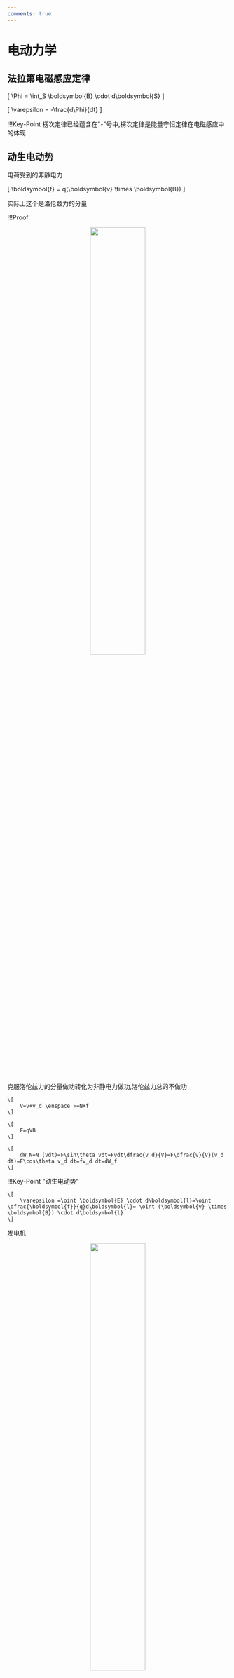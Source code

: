 ```yaml
---
comments: true
---
```


# 电动力学

## 法拉第电磁感应定律

\[
    \Phi = \int_S \boldsymbol{B} \cdot d\boldsymbol{S}
\]

\[
    \varepsilon = -\frac{d\Phi}{dt}
\]

!!!Key-Point
    楞次定律已经蕴含在"-"号中,楞次定律是能量守恒定律在电磁感应中的体现


## 动生电动势

电荷受到的非静电力

\[
    \boldsymbol{f} = q(\boldsymbol{v} \times \boldsymbol{B})
\]

实际上这个是洛伦兹力的分量

!!!Proof
    <div align=center>
        <img src="https://raw.githubusercontent.com/kailqq/cdn_img/master/img/202411062107903.png" width="50%">
    </div>
    克服洛伦兹力的分量做功转化为非静电力做功,洛伦兹力总的不做功
     
    \[
        V=v+v_d \enspace F=N+f
    \]

    \[
        F=qVB
    \]

    \[
        dW_N=N (vdt)=F\sin\theta vdt=Fvdt\dfrac{v_d}{V}=F\dfrac{v}{V}(v_d dt)=F\cos\theta v_d dt=fv_d dt=dW_f
    \]


!!!Key-Point "动生电动势"


    \[
        \varepsilon =\oint \boldsymbol{E} \cdot d\boldsymbol{l}=\oint \dfrac{\boldsymbol{f}}{q}d\boldsymbol{l}= \oint (\boldsymbol{v} \times \boldsymbol{B}) \cdot d\boldsymbol{l}
    \]


发电机

<div align=center>
    <img src="https://raw.githubusercontent.com/kailqq/cdn_img/master/img/202411062102050.png" width="50%">
</div>

\[
    \Phi = \boldsymbol{B} \cdot \boldsymbol{S} =BS\cos\theta=BA\cos\omega t
\]

\[
    \varepsilon = -\dfrac{d\Phi}{dt} = BA\omega\sin\omega t
\]

## 感生电动势

涡旋电流

\[
    \varepsilon = \oint \boldsymbol{E} \cdot d\boldsymbol{l}
\]

!!!Proof
    做功相等

    \[
        \varepsilon q_0=q_0 E_{induce} l
    \]

    \[
        \varepsilon = E_{induce} l
    \]

    \[
        \varepsilon = \oint \boldsymbol{E} \cdot d\boldsymbol{l}
    \]

    这提供了一种求出感生电场的方法

    !!!Example
        <div align=center>
        <img src="https://raw.githubusercontent.com/kailqq/cdn_img/master/img/202411062107903.png" width="50%">
        </div>
        
        磁场静止，动生电动势$\varepsilon=BDv$

        磁场运动，感生电动势

        \[
            \varepsilon=\oint E dl=ED=BDv
        \]

        \[
            E=v \times B
        \]

变化的磁场

\[
    \varepsilon = -\frac{d\Phi}{dt}=-A \frac{dB}{dt}
\]


!!!info "推广电场环路定律"
    \[
        \oint (\boldsymbol{E_{sta}+E_{ind}}) \cdot d\boldsymbol{l} =0+( -\frac{d\Phi}{dt})
    \]

    \[
        \Phi = \iint \boldsymbol{B} \cdot d\boldsymbol{S}
    \]

    \[
        \oint \boldsymbol{E} \cdot d\boldsymbol{l} = -\frac{d\Phi}{dt}= - \iint \frac{\partial \boldsymbol{B}}{\partial t} \cdot d\boldsymbol{S}
    \]

    运用stokes公式

    \[
      \nabla \times \boldsymbol{E} = -\frac{\partial \boldsymbol{B}}{\partial t}
    \]


!!!danger
    在涡旋电场中，环路积分并不是0，所以在涡旋电场中不能使用电势的概念


## 电感

### 互感

<div align=center>
    <img src="https://raw.githubusercontent.com/kailqq/cdn_img/master/img/202411111625514.png" width="50%">
</div>

$i_1$产生的磁场会使得$s_2$感应出$\varepsilon_2$

$i_2$产生的磁场会使得$s_1$感应出$\varepsilon_1$

由$s_1$在$s_2$上导致的磁通匝链数

\[
    \Psi_{12} \propto N_2A_2B_1 \propto N_2\Phi_1 = M_{12}i_1
\]

由$s_2$在$s_1$上导致的磁通匝链数


\[
    \Psi_{21} \propto N_1A_1B_2 \propto N_1\Phi_2 = M_{21}i_2
\]

\[
M_{12} = \frac{\Psi_{12}}{i_1} = \frac{N_2 \Phi_{12}}{i_1}; \quad \varepsilon_2 = -\frac{d\Psi_{12}}{dt} = -M_{12} \frac{di_1}{dt}, \quad (i_1 \text{ change})
\]

\[
M_{21} = \frac{\Psi_{21}}{i_2} = \frac{N_1 \Phi_{21}}{i_2}; \quad \varepsilon_1 = -\frac{d\Psi_{21}}{dt} = -M_{21} \frac{di_2}{dt}, \quad (i_2 \text{ change})
\]


!!!definition "互感系数"
    如上的$M_{12}$和$M_{21}$就是被称为互感系数，单位为亨利(Hery)

    \[
        1H=1\dfrac{Wb}{A}
    \]
    
    常见的有$mH,\mu H$等



### 自感

<div align=center>
    <img src="https://raw.githubusercontent.com/kailqq/cdn_img/master/img/202411111639365.png" width="50%"> 
</div>

类似的有

\[
    \Psi = NBA =Li
\]

\[
    \varepsilon_{L}= -\dfrac{d\Psi}{dt}=-L\dfrac{di}{dt} =V_b-V_a
\]

其中$L$被称为自感系数

#### 通电螺线管的自感系数


<div align=center>
    <img src="https://raw.githubusercontent.com/kailqq/cdn_img/master/img/202411111647198.png" width="50%">
</div>

$n$为单位长度的匝数

**磁场强度**

\[ 
B = \mu_0 n i 
\]

**磁通匝链数**

\[
\psi = N \Phi_B = n l BA = \mu_0 n^2 i l A 
\]

**自感系数**

\[
L = \frac{\psi}{i} = \mu_0 n^2 l A = \mu_0 n^2 V 
\]

**单位体积的自感系数**

\[
L_v = \frac{L}{V} = \mu_0 n^2 
\]

**单位长度的自感系数**

\[
L_l = \frac{L}{l} = \mu_0 n^2 A 
\]


#### 长方形截面螺绕环

<div align=center>
    <img src="https://raw.githubusercontent.com/kailqq/cdn_img/master/img/202411111649355.png" width="50%">
</div>

\[
\int \mathbf{B} \cdot d\mathbf{l} = \mu_0 Ni
\]

\[
B = \frac{\mu_0 i N}{2 \pi r}
\]

\[
\Phi_B = \int \int \mathbf{B} \cdot d\mathbf{A} = \int_a^b \frac{\mu_0 i N}{2 \pi r} h dr
\]

\[
= \frac{\mu_0 i N h}{2 \pi} \int_a^b \frac{dr}{r} = \frac{\mu_0 i N h}{2 \pi} \ln \frac{b}{a}
\]

\[
\therefore L = \frac{N \Phi_B}{i} = \frac{\mu_0 N^2 h}{2 \pi} \ln \frac{b}{a}
\]


#### 同轴电缆

<div align=center>
    <img src="https://raw.githubusercontent.com/kailqq/cdn_img/master/img/202411111655502.png" width="50%">
</div>


\[
\int \mathbf{B} \cdot d\mathbf{l} = \mu_0 i,
\]

\[
B = \frac{\mu_0 i}{2 \pi r}
\]

\[
\Phi_B = \iint \mathbf{B} \cdot d\mathbf{A} = \int_{R_1}^{R_2} Bl \, dr
\]

\[
= \frac{\mu_0 il}{2 \pi} \int_{R_1}^{R_2} \frac{dr}{r} = \frac{\mu_0 il}{2 \pi} \ln\left(\frac{R_2}{R_1}\right)
\]

\[
\therefore L = \frac{\Phi_B}{i} = \frac{\mu_0l}{2 \pi} \ln\left(\frac{R_2}{R_1}\right)
\]

#### 线圈拼接

<div align=center>
    <img src="https://raw.githubusercontent.com/kailqq/cdn_img/master/img/202411111851310.png" width="50%">
</div>

其互感系数为

\[
    M=\sqrt{L_1L_2}
\]

自感系数为

顺接

\[
    L=L_1+L_2+2M
\]

反接

\[
    L=L_1+L_2-2M
\]


## 材料的磁性质

在电容器中间插入电介质，可以让电容增大

\[
    C=\kappa_e C_0
\]


在通电螺线管中插入铁磁材料，同样可以为自感系数增大

\[
    L=\kappa_m L_0
\]

其中$\kappa_m$被称为磁导率

对于顺磁性材料，其磁导率约为1；对于铁磁性材料，其磁导率远大于1($10^3 \sim 10^4$)

### 价电子的磁偶极矩

<div align=center>
    <img src="https://raw.githubusercontent.com/kailqq/cdn_img/master/img/202411111908864.png" width="50%">
</div>

$$
\mu = iA
$$

$$
i = \frac{e}{T} = \frac{e}{2\pi r/v} = \frac{ev}{2\pi r}
$$

$$
\therefore \mu = iA = \frac{ev}{2\pi r} \cdot \left(\pi r^2\right) = \frac{1}{2} erv
$$

角动量为

\[
L = mvr
\]

所以


\[
    \boldsymbol{\mu_l}=-\dfrac{e}{2m}\boldsymbol{L}
\]

\[
    \boldsymbol{L}=\sqrt{L(L+1)}\dfrac{h}{2\pi}=\sqrt{L(L+1)}\hbar
\]

### 自旋的磁偶极矩

#### 自旋角动量

| Particle      | Spin                | Type   |
|---------------|---------------------|--------|
| Electron      | \( s = \frac{1}{2} \hbar \) | Fermi  |
| Proton        | \( s = \frac{1}{2} \hbar \) | Fermi  |
| Neutron       | \( s = \frac{1}{2} \hbar \) | Fermi  |
| Deuteron      | \( s = \hbar \)     | Bose   |
| Alpha Particle | \( s = 0 \)        | Bose   |

!!!Note
    $\hbar=\dfrac{h}{2\pi}$ 为约化普朗克常数

#### 自旋磁矩

\[
    \boldsymbol{\mu_s}=-\dfrac{e}{m}\boldsymbol{S}
\]


!!!key-point
    总磁矩

    \[
        \boldsymbol{\mu}=\boldsymbol{\mu_l}+\boldsymbol{\mu_s}=-\dfrac{e}{2m}\boldsymbol{J}
    \]

    \[
        \boldsymbol{J}=\boldsymbol{L}+2\boldsymbol{S}
    \]

### 磁化强度$M$
> 在电容部分，我们引入了极化强度$P$，在磁场部分，我们也类似的引入磁化强度$M$用于刻画磁性材料的磁性质

<div align=center>
    <img src="https://raw.githubusercontent.com/kailqq/cdn_img/master/img/202411111925051.png" width="30%">
</div>


向通电螺线管中插入铁磁材料，原本杂乱无章的分子磁矩会受到磁场的作用，使得磁矩方向趋于一致，朝向磁场方向，在宏观上相当于在材料外围产生了一个电流

<div align=center>
    <img src="https://raw.githubusercontent.com/kailqq/cdn_img/master/img/202411111925792.png" width="30%">
</div>

此时磁场被增强

\[
    \boldsymbol{B}=\boldsymbol{B_0}+\boldsymbol{B'_{M}}
\]

!!!definition "磁化强度矢量"
    我们定义磁化强度矢量$\boldsymbol{M}$为单位体积内磁矩的矢量和，即
    
    \[
        \boldsymbol{M}=\dfrac{\sum \boldsymbol{\mu}}{V}
    \]
    
我们也希望磁化强度矢量有类似于极化强度矢量的性质，即

\[
    \oint \boldsymbol{M} \cdot d\boldsymbol{l} = \sum i_{in}  \enspace  (\oiint \boldsymbol{P} \cdot d\boldsymbol{A} = -\sum q_{in})
\]

\[
    \boldsymbol{M} \cdot \boldsymbol{n} = j' \enspace (\boldsymbol{P} \cdot \boldsymbol{n} = \sigma_{surf})
\]

<div align=center>
    <img src="https://raw.githubusercontent.com/kailqq/cdn_img/master/img/202411111940269.png" width="30%">
</div>

红色的是电流，电流面密度为

\[
j' = \frac{i}{\Delta z}
\]

只用除以$\Delta z$是因为我们只考虑到了表面的电流，即其向$y$的方向是没有的

\[
\Delta m = i' \cdot \Delta A = j' \Delta x \Delta y \Delta z
\]

\[
M = \frac{\Delta m}{\Delta V} = j'
\]

\[
M \cdot \Delta z = i'
\]

## 磁场强度

<div align=center>
    <img src="https://raw.githubusercontent.com/kailqq/cdn_img/master/img/202411111945537.png" width="30%">
</div>

由环路定律

\[
\oint_L \boldsymbol{B} \cdot d\boldsymbol{l} = \mu_0 \sum_{inL} (i_0 + i') = \mu_0 \sum_{inL} i_0 + \mu_0 \oint_L \boldsymbol{M} \cdot d\boldsymbol{l}
\]

\[
\oint_L \left( \frac{\boldsymbol{B}}{\mu_0} - \boldsymbol{M} \right) \cdot d\boldsymbol{l} = \sum_{inL} i_0
\]

定义磁场强度为

\[
   \boldsymbol{H} = \frac{\boldsymbol{B}}{\mu_0} - \boldsymbol{M}
\]


!!!Note 
    磁化强度和磁场强度的关系为

    \[
        \boldsymbol{M}= \chi_m \boldsymbol{H}
    \]

    那么

    \[
        \boldsymbol{B}=\mu_0(\boldsymbol{H}+\boldsymbol{M})=\mu_0(1+\chi_m)\boldsymbol{H}= \mu_0 \kappa_m \boldsymbol{H}
    \]

    则 $\kappa_m=1+\chi_m$    


!!!example
    在上面的例子中，我们可以得到

    <div align=center>
        <img src="https://raw.githubusercontent.com/kailqq/cdn_img/master/img/202411111956691.png" width="30%">
    </div>
    
    \[
       \oint_L \boldsymbol{H} \cdot d\boldsymbol{l} = \sum_{inL} i_0
    \]

    \[
        \boldsymbol{H} \cdot \Delta \boldsymbol{l} = N i_0 \ \Rightarrow \ H = n i_0
    \]
    
    \[
        B = \mu_0 \kappa_m H = \mu_0 \kappa_m n i_0 = \kappa_m B_0
    \]


!!!idea 
    以这样的角度来看，磁场强度$H$和电场强度$E$，磁感应强度$B$和电感应强度$D$的关系又是可以对应的

    \[
        D = \varepsilon_0 E+P=\varepsilon_0 \kappa_e E
    \]

    \[
        B = \mu_0(H+M)=\mu_0 \kappa_m H
    \]


### 磁化率与磁导率

||顺磁|抗磁|铁磁|
|---|---|---|---|
|$\chi_m$|大于0但是小($10^{-6}$)|小于0但绝对值远小于1|与磁场强度有关|
|$\kappa_m$|大于1但是接近1|小于1但是接近1|与磁场强度有关($10^2 \sim 10^3$)|

### 微观解释

#### 顺磁材料(paramegnetic material)

原本杂乱无章的磁矩，在外磁场下，材料内部的磁矩会朝向磁场方向,但是与温度有关

<div align=center>
    <img src="https://raw.githubusercontent.com/kailqq/cdn_img/master/img/202411130816706.png" width="30%">
</div>


**居里定律**

\[
    \boldsymbol{M}=\chi_m\boldsymbol{H} \enspace \chi_m = \dfrac{C}{T}
\]

其中$C$为居里常数，$T$为温度

顺磁性的磁化率很小，磁化强度也很小，对磁场的影响很小

#### 抗磁材料(diamagnetic material)

抗磁材料在没有外磁场的情况下，内部总磁矩为0;即：

\[
    \boldsymbol{\mu}=\boldsymbol{0} \enspace \boldsymbol{J}=\boldsymbol{0}
\]

<div align=center>
    <img src="https://raw.githubusercontent.com/kailqq/cdn_img/master/img/202411130821749.png" width="30%">
</div>

原本电子磁矩相消，加上外磁场后，电受到洛伦兹力，不管它是被加速还是被减速，都会产生一个与外磁场方向相反的磁矩(***抗磁***);


\[
\frac{Ze^2}{4\pi \varepsilon_0 r^2} = m \omega_0^2 r
\]

\[
\omega_0 = \left( \frac{Ze^2}{4\pi \varepsilon_0 m r^3} \right)^{1/2}
\]

\[
\frac{Ze^2}{4\pi \varepsilon_0 r^2} + e \omega r B = m \omega^2 r
\]

\[
\omega = \omega_0 + \Delta \omega
\]

\[
\Delta \omega = \frac{eB}{2m}
\]


增加的力与库仑力相比要小的多，产生的磁场也比顺磁材料感应的磁场小得多，对轨道半径几乎没有影响

其磁矩的变化为

\[
u = iA = \frac{ev}{2\pi r} \left( \pi r^2 \right) = \frac{1}{2} evr = \frac{e r^2}{2} \omega, \quad \boldsymbol{\mu_0} = -\frac{e r^2}{2} \boldsymbol{\omega_0}
\]

\[
\Delta \boldsymbol{\mu} = -\frac{e r^2}{2} \Delta \boldsymbol{\omega} = -\frac{e^2 r^2}{4m} \boldsymbol{B}
\]

#### 铁磁材料(ferromagnetic material)

初始的$\mu \neq 0$,且近邻原子磁矩间存在强相互作用

磁化强度矢量与温度的关系

<div align=center>
    <img src="https://raw.githubusercontent.com/kailqq/cdn_img/master/img/202411130841931.png" width="30%">
</div>

<div align=center>
    <img src="https://raw.githubusercontent.com/kailqq/cdn_img/master/img/202411130842412.png" width="30%">
</div>

***居里-维斯定理***

\[
    \chi_m=\dfrac{C}{T-\theta}
\]

### 磁畴

## RL-回路

!!!Note "RC回路"
    
    <div align=center>
        <img src="https://raw.githubusercontent.com/kailqq/cdn_img/master/img/202411130900871.png" width="30%">
    </div>

    \[
    iR + \frac{q}{C} = \epsilon
    \]

    \[
    \frac{dq}{dt} + \frac{1}{RC} q = \frac{\epsilon}{R}
    \]

    \[
    q = C\epsilon\left(1 - e^{-t/RC}\right)
    \]

<div align=center>
    <img src="https://raw.githubusercontent.com/kailqq/cdn_img/master/img/202411130905148.png" width="30%">
</div>

开始开关打到a

\[
iR + L \frac{di}{dt} = \varepsilon
\]

\[
\frac{di}{dt} = \frac{1}{L} \left( \varepsilon - iR \right) = -\frac{R}{L} \left( i - \frac{\varepsilon}{R} \right)
\]

\[
i - \frac{\varepsilon}{R} = C'e^{-\frac{R}{L}t}
\]

When \( t = 0, i = 0 \), thus \( C' = -\frac{\varepsilon}{R} \).

所以

$$
i = \frac{\varepsilon}{R}\left(1 - e^{-\frac{R}{L}t}\right) = \frac{\varepsilon}{R}\left(1 - e^{-\frac{t}{\tau_L}}\right)
$$

$$
\tau_L = \frac{L}{R}
$$

$$
V_L = -L \frac{di}{dt} = -\varepsilon e^{-\frac{t}{\tau_L}}
$$

{==时间常数$\frac{R}{L}$==}